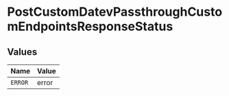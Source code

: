 # PostCustomDatevPassthroughCustomEndpointsResponseStatus


## Values

| Name    | Value   |
| ------- | ------- |
| `ERROR` | error   |